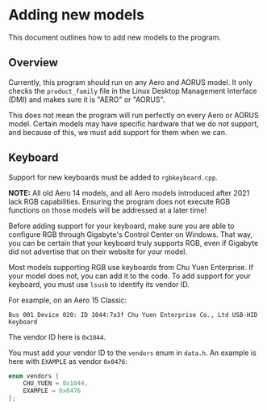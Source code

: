 # Adding new models

This document outlines how to add new models to the program.

## Overview
Currently, this program should run on any Aero and AORUS model. It only checks
the `product_family` file in the Linux Desktop Management Interface (DMI) and
makes sure it is "AERO" or "AORUS".

This does not mean the program will run perfectly on every Aero or AORUS model.
Certain models may have specific hardware that we do not support, and because
of this, we must add support for them when we can.

## Keyboard
Support for new keyboards must be added to `rgbkeyboard.cpp`.

**NOTE:** All old Aero 14 models, and all Aero models introduced after 2021
lack RGB capabilities. Ensuring the program does not execute RGB functions on
those models will be addressed at a later time!

Before adding support for your keyboard, make sure you are able to configure
RGB through Gigabyte's Control Center on Windows. That way, you can be certain
that your keyboard truly supports RGB, even if Gigabyte did not advertise that
on their website for your model.

Most models supporting RGB use keyboards from Chu Yuen Enterprise. If your
model does not, you can add it to the code. To add support for your keyboard,
you must use `lsusb` to identify its vendor ID.

For example, on an Aero 15 Classic:
```
Bus 001 Device 020: ID 1044:7a3f Chu Yuen Enterprise Co., Ltd USB-HID Keyboard
```
The vendor ID here is `0x1044`.

You must add your vendor ID to the `vendors` enum in `data.h`. An example is
here with `EXAMPLE` as vendor `0x0476`:
```c
enum vendors {
    CHU_YUEN = 0x1044,
    EXAMPLE = 0x0476
};
```
